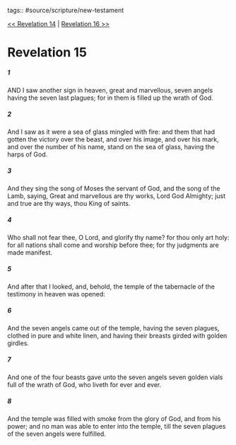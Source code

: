 tags:: #source/scripture/new-testament

[<< Revelation 14](/new-testament/27_Revelation/Revelation_14.md) | [Revelation 16 >>](/new-testament/27_Revelation/Revelation_16.md)

# Revelation 15

##### 1

AND I saw another sign in heaven, great and marvellous, seven angels having the seven last plagues; for in them is filled up the wrath of God.

##### 2

And I saw as it were a sea of glass mingled with fire: and them that had gotten the victory over the beast, and over his image, and over his mark, and over the number of his name, stand on the sea of glass, having the harps of God.

##### 3

And they sing the song of Moses the servant of God, and the song of the Lamb, saying, Great and marvellous are thy works, Lord God Almighty; just and true are thy ways, thou King of saints.

##### 4

Who shall not fear thee, O Lord, and glorify thy name? for thou only art holy: for all nations shall come and worship before thee; for thy judgments are made manifest.

##### 5

And after that I looked, and, behold, the temple of the tabernacle of the testimony in heaven was opened:

##### 6

And the seven angels came out of the temple, having the seven plagues, clothed in pure and white linen, and having their breasts girded with golden girdles.

##### 7

And one of the four beasts gave unto the seven angels seven golden vials full of the wrath of God, who liveth for ever and ever.

##### 8

And the temple was filled with smoke from the glory of God, and from his power; and no man was able to enter into the temple, till the seven plagues of the seven angels were fulfilled.
